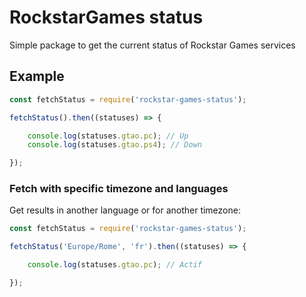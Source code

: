 # RockstarGames status

Simple package to get the current status of Rockstar Games services

## Example

```js
const fetchStatus = require('rockstar-games-status');

fetchStatus().then((statuses) => {

    console.log(statuses.gtao.pc); // Up
    console.log(statuses.gtao.ps4); // Down

});
```

### Fetch with specific timezone and languages

Get results in another language or for another timezone:

```js
const fetchStatus = require('rockstar-games-status');

fetchStatus('Europe/Rome', 'fr').then((statuses) => {

    console.log(statuses.gtao.pc); // Actif

});
```
